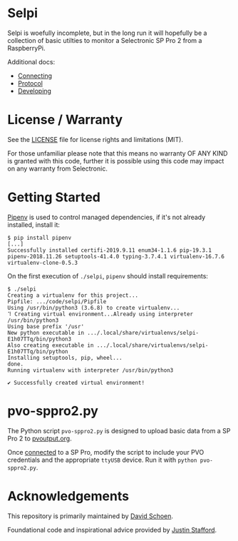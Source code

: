 # Selpi

Selpi is woefully incomplete, but in the long run it will hopefully be a collection of basic utilties to monitor a Selectronic SP Pro 2 from a RaspberryPi.

Additional docs:

 * [Connecting](docs/connecting.md)
 * [Protocol](docs/protocol.md)
 * [Developing](docs/developing.md)

# License / Warranty

See the [LICENSE](LICENSE.md) file for license rights and limitations (MIT).

For those unfamiliar please note that this means no warranty OF ANY KIND is granted with this code, further it is possible using this code may impact on any warranty from Selectronic.

# Getting Started

[Pipenv](https://github.com/pypa/pipenv) is used to control managed dependencies, if it's not already installed, install it:

```
$ pip install pipenv
[...]
Successfully installed certifi-2019.9.11 enum34-1.1.6 pip-19.3.1 pipenv-2018.11.26 setuptools-41.4.0 typing-3.7.4.1 virtualenv-16.7.6 virtualenv-clone-0.5.3
```

On the first execution of `./selpi`, `pipenv` should install requirements:

```
$ ./selpi
Creating a virtualenv for this project...
Pipfile: .../code/selpi/Pipfile
Using /usr/bin/python3 (3.6.8) to create virtualenv...
⠹ Creating virtual environment...Already using interpreter /usr/bin/python3
Using base prefix '/usr'
New python executable in .../.local/share/virtualenvs/selpi-E1h07TTq/bin/python3
Also creating executable in .../.local/share/virtualenvs/selpi-E1h07TTq/bin/python
Installing setuptools, pip, wheel...
done.
Running virtualenv with interpreter /usr/bin/python3

✔ Successfully created virtual environment!
```

# pvo-sppro2.py

The Python script `pvo-sppro2.py` is designed to upload basic data from a SP Pro 2 to [pvoutput.org](https://pvoutput.org/).

Once [connected](docs/connecting.md) to a SP Pro, modify the script to include your PVO credentials and the appropriate `ttyUSB` device. Run it with `python pvo-sppro2.py`.

# Acknowledgements

This repository is primarily maintained by [David Schoen](http://github.com/neerolyte).

Foundational code and inspirational advice provided by [Justin Stafford](https://www.linkedin.com/in/justin-stafford-blueshift/).